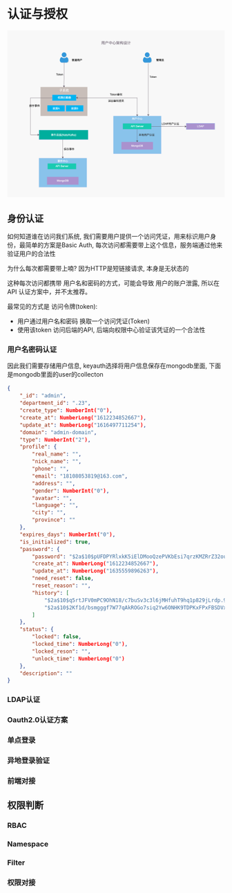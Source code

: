 # 认证与授权

![](images/arch.png)

## 身份认证

如何知道谁在访问我们系统, 我们需要用户提供一个访问凭证，用来标识用户身份，最简单的方案是Basic Auth, 每次访问都需要带上这个信息，服务端通过他来验证用户的合法性

为什么每次都需要带上喃? 因为HTTP是短链接请求, 本身是无状态的

这种每次访问都携带 用户名和密码的方式，可能会导致 用户的账户泄露, 所以在API 认证方案中，并不太推荐。

最常见的方式是 访问令牌(token):
+ 用户通过用户名和密码 换取一个访问凭证(Token)
+ 使用该token 访问后端的API, 后端向权限中心验证该凭证的一个合法性


### 用户名密码认证

因此我们需要存储用户信息, keyauth选择将用户信息保存在mongodb里面, 下面是mongodb里面的user的collecton
```json
{
    "_id": "admin",
    "department_id": ".23",
    "create_type": NumberInt("0"),
    "create_at": NumberLong("1612234852667"),
    "update_at": NumberLong("1616497711254"),
    "domain": "admin-domain",
    "type": NumberInt("2"),
    "profile": {
        "real_name": "",
        "nick_name": "",
        "phone": "",
        "email": "18108053819@163.com",
        "address": "",
        "gender": NumberInt("0"),
        "avatar": "",
        "language": "",
        "city": "",
        "province": ""
    },
    "expires_days": NumberInt("0"),
    "is_initialized": true,
    "password": {
        "password": "$2a$10$pUFDPYRlxkK5iElDMooQzePVKbEsi7qrzKMZRrZ32oub.l21AIgC.",
        "create_at": NumberLong("1612234852667"),
        "update_at": NumberLong("1635559896263"),
        "need_reset": false,
        "reset_reason": "",
        "history": [
            "$2a$10$q5rtJFV0mPC9OhN18/c7buSv3c3l6jMHfuhT9hq1p829jLrdp.9FO",
            "$2a$10$2Kf1d/bsmgggf7W77qAkROGo7siq2Yw6ONHK9TDPKxFPxFBSDVxFG"
        ]
    },
    "status": {
        "locked": false,
        "locked_time": NumberLong("0"),
        "locked_reson": "",
        "unlock_time": NumberLong("0")
    },
    "description": ""
}
```


### LDAP认证



### Oauth2.0认证方案




### 单点登录



### 异地登录验证


### 前端对接


## 权限判断


### RBAC



### Namespace




### Filter



### 权限对接